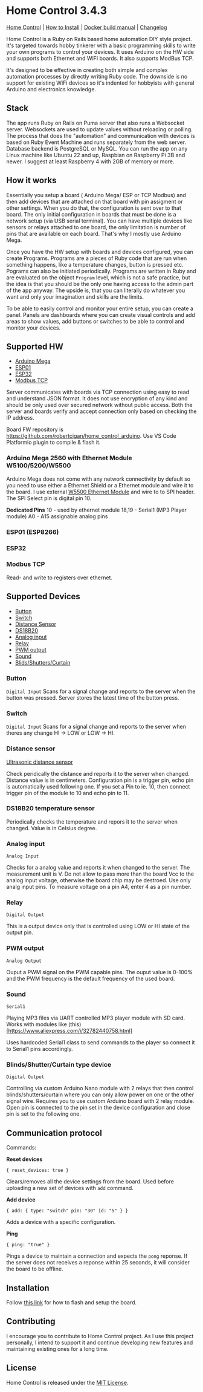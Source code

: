 # Home Control 3.4.3

[Home Control](README.md) | [How to Install](INSTALL.md) | [Docker build manual](BUILD.md) | [Changelog](CHANGELOG.md)

Home Control is a Ruby on Rails based home automation DIY style project. It's targeted towards hobby tinkerer with a basic programming skills to write your own programs to control your devices. It uses Arduino on the HW side and supports both Ethernet and WiFI boards. It also supports ModBus TCP.

It's designed to be effective in creating both simple and complex automation processes by directly writing Ruby code. The downside is no support for existing WiFi devices so it's indented for hobbyists with general Arduino and electronics knowledge.

## Stack

The app runs Ruby on Rails on Puma server that also runs a Websocket server. Websockets are used to update values without reloading or polling.
The process that does the "automation" and communication with devices is based on Ruby Event Machine and runs separately from the web server. Database backend is PostgreSQL or MySQL. You can run the app on any Linux machine like Ubuntu 22 and up, Raspbian on Raspberry Pi 3B and newer. I suggest at least Raspberry 4 with 2GB of memory or more.

## How it works

Essentially you setup a board ( Arduino Mega/ ESP or TCP Modbus) and then add devices that are attached on that board with pin assigment or other settings. When you do that, the configuration is sent over to that board. The only initial configuration in boards that must be done is a network setup (via USB serial terminal). You can have multiple devices like sensors or relays attached to one board, the only limitation is number of pins that are available on each board. That's why I mostly use Arduino Mega.

Once you have the HW setup with boards and devices configured, you can create Programs. Programs are a pieces of Ruby code that are run when something happens, like a temperature changes, button is pressed etc. Pograms can also be initiated periodically. Programs are written in Ruby and are evaluated on the object `Program` level, which is not a safe practice, but the idea is that you should be the only one having access to the admin part of the app anyway. The upside is, that you can literally do whatever you want and only your imagination and skills are the limits.

To be able to easily control and monitor your entire setup, you can create a panel. Panels are dashboards where you can create visual controls and add areas to show values, add buttons or switches to be able to control and monitor your devices.

## Supported HW
* [Arduino Mega](#arduino-mega-2560-with-ethernet-module-w51005200w5500)
* [ESP01](#esp01-esp8266)
* [ESP32](#esp32)
* [Modbus TCP](#modbus-tcp)

Server communicates with boards via TCP connection using easy to read and understand JSON format. It does not use encryption of any kind and should be only used over secured network without public access. Both the server and boards verify and accept connection only based on checking the IP address.

Board FW repository is https://github.com/robertcigan/home_control_arduino. Use VS Code Platformio plugin to compile & flash it.

### Arduino Mega 2560 with Ethernet Module W5100/5200/W5500

Arduino Mega does not come with any network connectivity by default so you need to use either a Ethernet Shield or a Ethernet module and wire it to the board. I use external [W5500 Ethernet Module](https://www.google.com/search?q=W5500+Ethernet+Network+Module&oq=W5500+Ethernet+Network+Module&gs_lcrp=EgZjaHJvbWUyCwgAEEUYExg5GIAEMgoIARAAGBMYFhgeMgoIAhAAGIAEGKIEMgoIAxAAGIAEGKIEMgoIBBAAGIAEGKIEMgoIBRAAGIAEGKIEMgYIBhBFGD3SAQczMTdqMGo0qAIAsAIB&sourceid=chrome&ie=UTF-8) and wire to to SPI header. The SPI Select pin is digital pin 10.

__Dedicated Pins__
10 - used by ethernet module
18,19 - Serial1 (MP3 Player module)
A0 - A15 assignable analog pins

### ESP01 (ESP8266)

### ESP32

### Modbus TCP
  Read- and write to registers over ethernet.

## Supported Devices

* [Button](#button)
* [Switch](#switch)
* [Distance Sensor](#distance-sensor)
* [DS18B20](#ds18b20-temperature-sensor)
* [Analog input](#analog-input)
* [Relay](#relay)
* [PWM output](#pwm-output)
* [Sound](#sound)
* [Blids/Shutters/Curtain](#blindsshuttercurtain-type-device)

### Button

`Digital Input`
Scans for a signal change and reports to the server when the button was pressed. Server stores the latest time of the button press.

### Switch

`Digital Input`
Scans for a signal change and reports to the server when theres any change HI -> LOW or LOW -> HI.

### Distance sensor
[Ultrasonic distance sensor](https://projecthub.arduino.cc/Isaac100/getting-started-with-the-hc-sr04-ultrasonic-sensor-7cabe1)

Check peridically the distance and reports it to the server when changed. Distance value is in centimeters. Configuration pin is a trigger pin, echo pin is automatically used following one. If you set a Pin to ie. 10, then connect trigger pin  of the module to 10 and echo pin to 11.

### DS18B20 temperature sensor

Periodically checks the temperature and repors it to the server when changed. Value is in Celsius degree.

### Analog input
`Analog Input`

Checks for a analog value and reports it when changed to the server. The measurement unit is V. Do not allow to pass more than the board Vcc to the analog input voltage, otherwise the board chip may be destroed. Use only analg input pins. To measure voltage on a pin A4, enter 4 as a pin number.

### Relay
`Digital Output`

This is a output device only that is controlled using LOW or HI state of the output pin.

### PWM output
`Analog Output`

Ouput a PWM signal on the PWM capable pins. The ouput value is 0-100% and the PWM frequency is the default frequency of the used board.

### Sound
`Serial1`

Playing MP3 files via UART controlled MP3 player module with SD card. Works with modules like (this)[https://www.aliexpress.com/i/32782440758.html]

Uses hardcoded Serial1 class to send commands to the player so connect it to Serial1 pins accordingly.

### Blinds/Shutter/Curtain type device
`Digital Output`

Controlling via custom Arduino Nano module with 2 relays that then control blinds/shutters/curtain where you can only allow power on one or the other signal wire. Requires you to use custom Arduino board with 2 relay module. Open pin is connected to the pin set in the device configuration and close pin is set to the following one.

## Communication protocol

Commands:

__Reset devices__

`{ reset_devices: true }`

Clears/removes all the device settings from the board. Used before uploading a new set of devices with `add` command.

__Add device__

`{
  add:
  {
    type: "switch"
    pin: "30"
    id: "5"
  }
}`

Adds a device with a specific configuration.

__Ping__

`{ ping: "true" }`

Pings a device to maintain a connection and expects the `pong` reponse. If the server does not receives a reponse within 25 seconds, it will consider the board to be offline.

## Installation

Follow [this link](/robertcigan/home_control_arduino) for how to flash and setup the board.

## Contributing

I encourage you to contribute to Home Control project. As I use this project personally, I intend to support it and continue developing new features and maintaining existing ones for a long time.

## License

Home Control is released under the [MIT License](https://opensource.org/licenses/MIT).
